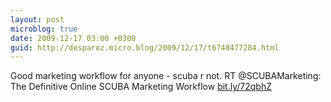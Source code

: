 ```yaml
---
layout: post
microblog: true
date: 2009-12-17 03:00 +0300
guid: http://desparoz.micro.blog/2009/12/17/t6748477284.html
---
```

Good marketing workflow for anyone - scuba r not. RT @SCUBAMarketing: The Definitive Online SCUBA Marketing Workflow [bit.ly/72qbhZ](http://bit.ly/72qbhZ)
